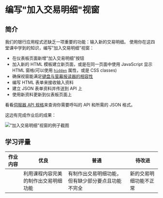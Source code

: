 # 编写"加入交易明细"视窗

## 简介

我们的银行应用程式还缺乏一项重要的功能：输入新的交易明细。
使用你在这四堂课中学到的知识，编写"加入交易明细"视窗：

- 在仪表板页面新增"加入交易明细"按钮
- 加入新的 HTML 模板建立新页面，或是在同一页面中使用 JavaScript 显示 HTML 窗格(可以使用 [`hidden`](https://developer.mozilla.org/docs/Web/HTML/Global_attributes/hidden) 属性，或是 CSS classes)
- 确保视窗能满足[键盘与萤幕报读器的相容性](https://developer.paciellogroup.com/blog/2018/06/the-current-state-of-modal-dialog-accessibility/)
- 编写 HTML 表单来接收输入资料
- 建立 JSON 表单资料并传送到 API 上
- 使用新资料更新到仪表板页面上

看看[伺服器 API 规格](../api/README.zh-cn.md)来查询你需要呼叫的 API 和所需的 JSON 格式。

这边有完成作业后的成果：

!["加入交易明细"视窗的例子截图](./images/dialog.png)

## 学习评量

| 作业内容 | 优良                                 | 普通                                               | 待改进                 |
| -------- | ------------------------------------ | -------------------------------------------------- | ---------------------- |
|          | 利用课程内容完美的制作出交易明细功能 | 有制作出交易明细功能，但有缺少部分要点且功能不完全 | 新的交易明细功能不正常 |
